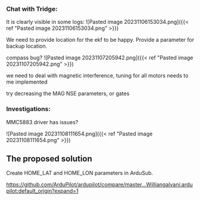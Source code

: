 
### Chat with Tridge:

It is clearly visible in some logs:
![Pasted image 20231106153034.png]({{< ref "Pasted image 20231106153034.png" >}})

We need to provide location for the ekf to be happy. Provide a parameter for backup location.

compass bug?
![Pasted image 20231107205942.png]({{< ref "Pasted image 20231107205942.png" >}})

we need to deal with magnetic interference, tuning for all motors needs to me implemented

try decreasing the MAG NSE parameters, or gates


### Investigations:

MMC5883 driver has issues?

![Pasted image 20231108111654.png]({{< ref "Pasted image 20231108111654.png" >}})

## The proposed solution

Create HOME_LAT and HOME_LON parameters in ArduSub.

https://github.com/ArduPilot/ardupilot/compare/master...Williangalvani:ardupilot:default_origin?expand=1

